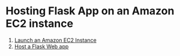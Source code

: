 # Hosting Flask App on an Amazon EC2 instance

1. [Launch an Amazon EC2 Instance](https://raw.githubusercontent.com/sufiankaki/ec2-flask/master/images/Launch_Amazon_EC2.md)
2. [Host a Flask Web app](https://raw.githubusercontent.com/sufiankaki/ec2-flask/master/images/Launch_Amazon_EC2.md)